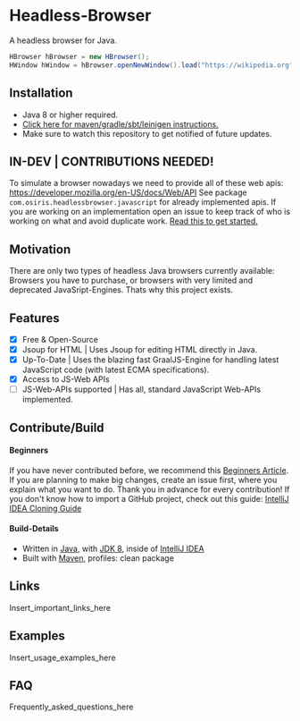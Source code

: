 # Headless-Browser
A headless browser for Java.
```java
HBrowser hBrowser = new HBrowser();
HWindow hWindow = hBrowser.openNewWindow().load("https://wikipedia.org");
```

## Installation
 - Java 8 or higher required.
 - [Click here for maven/gradle/sbt/leinigen instructions.](https://jitpack.io/#Osiris-Team/Headless-Browser)
 - Make sure to watch this repository to get notified of future updates.

## IN-DEV | CONTRIBUTIONS NEEDED!
To simulate a browser nowadays we need to provide all of these web apis: https://developer.mozilla.org/en-US/docs/Web/API
See package `com.osiris.headlessbrowser.javascript` for already implemented apis.
If you are working on an implementation open an issue to keep track of who is working on what and avoid duplicate work.
[Read this to get started.](how-to-implement-a-js-web-api.md)

## Motivation
There are only two types of headless Java browsers currently available:
Browsers you have to purchase, or browsers with very limited and deprecated JavaSript-Engines.
Thats why this project exists.

## Features
 - [x] Free & Open-Source
 - [x] Jsoup for HTML | Uses Jsoup for editing HTML directly in Java.
 - [x] Up-To-Date | Uses the blazing fast GraalJS-Engine for handling latest JavaScript code (with latest ECMA specifications).
 - [x] Access to JS-Web APIs
 - [ ] JS-Web-APIs supported | Has all, standard JavaScript Web-APIs implemented.

## Contribute/Build

#### Beginners
If you have never contributed before, we recommend this [Beginners Article](https://www.jetbrains.com/help/idea/contribute-to-projects.html). 
If you are planning to make big changes, create an issue first, where you explain what you want to do. Thank you in advance for every
contribution!
If you don't know how to import a GitHub project, check out this guide: [IntelliJ IDEA Cloning Guide](https://blog.jetbrains.com/idea/2020/10/clone-a-project-from-github/)

#### Build-Details
  - Written in [Java](https://java.com/), with [JDK 8](https://www.oracle.com/java/technologies/javase/javase-jdk8-downloads.html), inside of [IntelliJ IDEA](https://www.jetbrains.com/idea/)
  - Built with [Maven](https://maven.apache.org/), profiles: clean package

## Links
Insert_important_links_here

## Examples
Insert_usage_examples_here

## FAQ
Frequently_asked_questions_here

